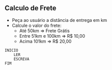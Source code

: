 ## Calculo de Frete

- Peça ao usuário a distância de entrega em km
- Calcule o valor do frete:
    - Até 50km => Frete Grátis
    - Entre 51km e 100km => R$ 10,00
    - Acima 101km => R$ 20,00

```
INICIO
    LER
    ESCREVA
FIM
```